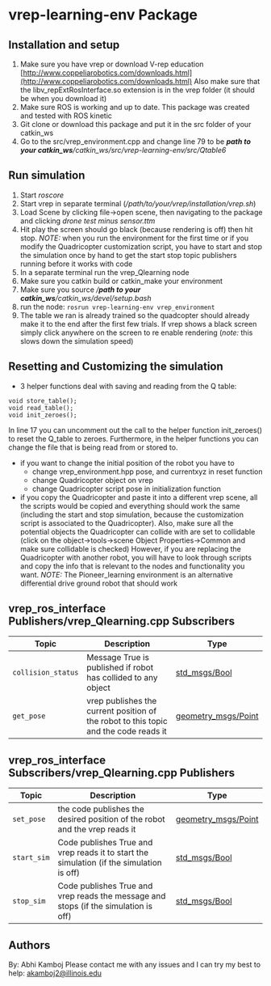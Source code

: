 # vrep-learning-env Package
## Installation and setup
1. Make sure you have vrep or download V-rep education [http://www.coppeliarobotics.com/downloads.html](http://www.coppeliarobotics.com/downloads.html)
  Also make sure that the libv_repExtRosInterface.so extension is in the vrep folder (it should be when you download it)
2. Make sure ROS is working and up to date. This package was created and tested with ROS kinetic
3. Git clone or download this package and put it in the src folder of your catkin_ws
4. Go to the src/vrep_environment.cpp and change line 79 to be _**path to your catkin_ws**/catkin_ws/src/vrep-learning-env/src/Qtable6_

## Run simulation
1. Start _roscore_
2. Start vrep in separate terminal (_/path/to/your/vrep/installation/vrep.sh_)
3. Load Scene by clicking file->open scene, then navigating to the package and clicking _drone test minus sensor.ttm_
4. Hit play the screen should go black (because rendering is off) then hit stop.
    *NOTE:* when you run the environment for the first time or if you modify the Quadricopter customization script, you have to start and stop the simulation once by hand to get the start stop topic publishers running before it works with code
5. In a separate terminal run the vrep_Qlearning node
  1. Make sure you catkin build or catkin_make your environment
  2. Make sure you source _/**path to your catkin_ws**/catkin_ws/devel/setup.bash_
  3. run the node: `rosrun vrep-learning-env vrep_environment`
6. The table we ran is already trained so the quadcopter should  already make it to the end after the first few trials. If vrep shows a black screen simply click anywhere on the screen to re enable rendering (*note:* this slows down the simulation speed)

## Resetting and Customizing the simulation
* 3 helper functions deal with saving and reading from the Q table:
 ```
void store_table();
void read_table();
void init_zeroes();
```
  In line 17 you can uncomment out the call to the helper function init_zeroes() to reset the Q_table to zeroes. Furthermore, in  the helper functions you can change the file that is being read from or stored to.
* if you want to change the initial position of the robot you have to
  - change vrep_environment.hpp pose, and currentxyz in reset function
  - change Quadricopter object on vrep
  - change Quadricopter script pose in initialization function
* if you copy the Quadricopter and paste it into a different vrep scene, all the scripts would be copied and everything should work the same (including the start and stop simulation, because the customization script is  associated to the Quadricopter). Also, make sure all the potential objects the Quadricopter can collide with are set to collidable (click on the object->tools->scene Object Properties->Common and make sure collidable is checked)
  However, if you are replacing the Quadricopter with another robot, you will have to look through scripts and copy the info that is relevant to the nodes and functionality you want. *NOTE:* The Pioneer_learning environment is an alternative differential drive ground robot that should work

## vrep_ros_interface Publishers/vrep_Qlearning.cpp Subscribers

   Topic       | Description  | Type
  -------------|--------------|------
   `collision_status` | Message True is published if robot has collided to any object | [std_msgs/Bool][bool]
   `get_pose` | vrep publishes the current position of the robot to this topic and the code reads it | [geometry_msgs/Point][point]



## vrep_ros_interface Subscribers/vrep_Qlearning.cpp Publishers

  Topic       | Description   | Type
  ------------|---------------|------
  `set_pose` | the code publishes the desired position of the robot and the vrep reads it | [geometry_msgs/Point][point]
  `start_sim` | Code publishes True and vrep reads it to start the simulation (if the simulation is off) | [std_msgs/Bool][bool]
  `stop_sim` | Code publishes True and vrep reads the message and stops (if the simulation is off) | [std_msgs/Bool][bool]


[point]: http://docs.ros.org/api/geometry_msgs/html/msg/Point.html
[bool]: http://docs.ros.org/api/std_msgs/html/msg/Bool.html


## Authors
By: Abhi Kamboj
Please contact me with any issues and I can try my best to help: akamboj2@illinois.edu
